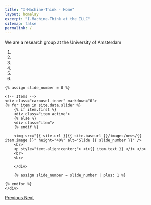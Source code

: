 ```yaml
---
title: "I-Machine-Think - Home"
layout: homelay
excerpt: "I-Machine-Think at the ILLC"
sitemap: false
permalink: /
---
```


We are a research group at the University of Amsterdam

<div markdown="0" id="carousel" class="carousel slide" data-ride="carousel" data-interval="5000" data-pause="hover" >
    <!-- Menu -->
    <ol class="carousel-indicators">
        <li data-target="#carousel" data-slide-to="0" class="active"></li>
        <li data-target="#carousel" data-slide-to="1"></li>
        <li data-target="#carousel" data-slide-to="2"></li>
        <li data-target="#carousel" data-slide-to="3"></li>
        <li data-target="#carousel" data-slide-to="4"></li>
        <li data-target="#carousel" data-slide-to="5"></li>
    </ol>

    {% assign slide_number = 0 %}

    <!-- Items -->
    <div class="carousel-inner" markdown="0">
    {% for item in site.data.slider %}
        {% if item.first %} 
        <div class="item active">
        {% else %} 
        <div class="item">
        {% endif %}

        <img src="{{ site.url }}{{ site.baseurl }}/images/news/{{ item.image }}" height="40%" alt="Slide {{ slide_number }}" />
        <br>
        <p style="text-align:center;"> <i>{{ item.text }} </i> </p>
        <br>
        <br>

        </div>

        {% assign slide_number = slide_number | plus: 1 %}

    {% endfor %}
    </div>
  <a class="left carousel-control" href="#carousel" role="button" data-slide="prev">
    <span class="glyphicon glyphicon-chevron-left" aria-hidden="true"></span>
    <span class="sr-only">Previous</span>
  </a>
  <a class="right carousel-control" href="#carousel" role="button" data-slide="next">
    <span class="glyphicon glyphicon-chevron-right" aria-hidden="true"></span>
    <span class="sr-only">Next</span>
  </a>
</div>
